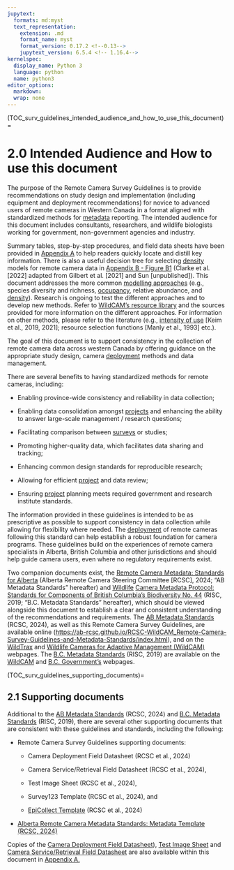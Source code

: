 ```yaml
---
jupytext:
  formats: md:myst
  text_representation:
    extension: .md
    format_name: myst
    format_version: 0.17.2 <!--0.13-->
    jupytext_version: 6.5.4 <!-- 1.16.4-->
kernelspec:
  display_name: Python 3
  language: python
  name: python3
editor_options: 
  markdown: 
  wrap: none
---
```

(TOC_surv_guidelines_intended_audience_and_how_to_use_this_document)=
# 2.0 Intended Audience and How to use this document

The purpose of the Remote Camera Survey Guidelines is to provide recommendations on study design and implementation (including equipment and deployment recommendations) for novice to advanced users of remote cameras in Western Canada in a format aligned with standardized methods for [metadata](#metadata) reporting. The intended audience for this document includes consultants, researchers, and wildlife biologists working for government, non-government agencies and industry.

Summary tables, step-by-step procedures, and field data sheets have been provided in [Appendix A](/1_survey-guidelines/1_10.2_AppendixA-Field-Datasheets.md#TOC_surv_guidelines_appendix_a_field_datasheets) to help readers quickly locate and distill key information. There is also a useful decision tree for selecting [density](#density) models for remote camera data in [Appendix B - Figure B1](/1_survey-guidelines/1_11.0_AppendixB-FigureB1.md/#TOC_surv_guidelines_appendix_b) (Clarke et al. [2022] adapted from Gilbert et al. [2021] and Sun [unpublished]). This document addresses the more common [modelling approaches](#mods_modelling_approach) (e.g., species diversity and richness, [occupancy](#occupancy), relative abundance, and [density](#density)). Research is ongoing to test the different approaches and to develop new methods. Refer to [WildCAM’s resource library](https://wildcams.ca/library/camera-trapping-papers-directory/) and the sources provided for more information on the different approaches. For information on other methods, please refer to the literature (e.g., [intensity of use](#intensity_of_use) [Keim et al., 2019, 2021]; resource selection functions [Manly et al., 1993] etc.).

The goal of this document is to support consistency in the collection of remote camera data across western Canada by offering guidance on the appropriate study design, camera [deployment](#deployment) methods and data management.

There are several benefits to having standardized methods for remote cameras, including:

-   Enabling province-wide consistency and reliability in data collection;

-   Enabling data consolidation amongst [projects](#project) and enhancing the ability to answer large-scale management / research questions;

-   Facilitating comparison between [surveys](#survey) or studies;

-   Promoting higher-quality data, which facilitates data sharing and tracking;

-   Enhancing common design standards for reproducible research;

-   Allowing for efficient [project](#project) and data review;

-   Ensuring [project](#project) planning meets required government and research institute standards.

The information provided in these guidelines is intended to be as prescriptive as possible to support consistency in data collection while allowing for flexibility where needed. The [deployment](#deployment) of remote cameras following this standard can help establish a robust foundation for camera programs. These guidelines build on the experiences of remote camera specialists in Alberta, British Columbia and other jurisdictions and should help guide camera users, even where no regulatory requirements exist.

Two companion documents exist, the [Remote Camera Metadata: Standards for Alberta](https://ab-rcsc.github.io/RCSC-WildCAM_Remote-Camera-Survey-Guidelines-and-Metadata-Standards/2_metadata-standards/2_0.1_Citation-and-Info.html) (Alberta Remote Camera Steering Committee [RCSC], 2024; “AB Metadata Standards” hereafter) and [Wildlife](https://www2.gov.bc.ca/assets/gov/environment/natural-resource-stewardship/nr-laws-policy/risc/wcmp_v1.pdf) [Camera Metadata Protocol: Standards for Components of British Columbia’s Biodiversity No. 44](https://www2.gov.bc.ca/assets/gov/environment/natural-resource-stewardship/nr-laws-policy/risc/wcmp_v1.pdf) (RISC, 2019; “B.C. Metadata Standards” hereafter), which should be viewed alongside this document to establish a clear and consistent understanding of the recommendations and requirements. The [AB Metadata Standards](https://ab-rcsc.github.io/RCSC-WildCAM_Remote-Camera-Survey-Guidelines-and-Metadata-Standards/2_metadata-standards/2_0.1_Citation-and-Info.html) (RCSC, 2024), as well as this Remote Camera Survey Guidelines, are available online (https://ab-rcsc.github.io/RCSC-WildCAM_Remote-Camera-Survey-Guidelines-and-Metadata-Standards/index.html), and on the [WildTrax](https://www.wildtrax.ca/home/resources/methods-and-protocols.html) and [Wildlife Cameras for Adaptive Management (WildCAM)](https://wildcams.ca/library/other-organizations-protocols/) webpages. The [B.C. Metadata Standards](https://www2.gov.bc.ca/assets/gov/environment/natural-resource-stewardship/nr-laws-policy/risc/wcmp_v1.pdf) (RISC, 2019) are available on the [WildCAM](https://wildcams.ca/library/other-organizations-protocols) and [B.C. Government’s](https://www2.gov.bc.ca/gov/content/environment/natural-resource-stewardship/laws-policies-standards-guidance/inventory-standards/terrestrial-ecosystems-biodiversity) webpages.

(TOC_surv_guidelines_supporting_documents)=
## 2.1 Supporting documents

Additional to the [AB Metadata Standards](https://ab-rcsc.github.io/RCSC-WildCAM_Remote-Camera-Survey-Guidelines-and-Metadata-Standards/2_metadata-standards/2_0.1_Citation-and-Info.html) (RCSC, 2024) and [B.C. Metadata Standards](https://www2.gov.bc.ca/assets/gov/environment/natural-resource-stewardship/nr-laws-policy/risc/wcmp_v1.pdf) (RISC, 2019), there are several other supporting documents that are consistent with these guidelines and standards, including the following:

-   Remote Camera Survey Guidelines supporting documents:

    -   Camera Deployment Field Datasheet (RCSC et al., 2024)
    
    -   Camera Service/Retrieval Field Datasheet (RCSC et al., 2024),
    
    -   Test Image Sheet (RCSC et al., 2024),
    
    -   Survey123 Template (RCSC et al., 2024), and
    
    -   [EpiCollect Template](https://five.epicollect.net/project/rcsc-and-wildcam-remote-camera-survey-guidelines) (RCSC et al., 2024)

-   [Alberta Remote Camera Metadata Standards: Metadata Template (RCSC, 2024)](/index.md#FILES_surv_guidelines_datasheet_deployment)

Copies of the [Camera Deployment Field Datasheet](/1_survey-guidelines/1_10.2_AppendixA-Field-Datasheets.md#FILES_surv_guidelines_datasheet_deployment)), [Test Image Sheet](/1_survey-guidelines/1_10.2_AppendixA-Field-Datasheets.md#TOC_surv_guidelines_datasheet_test_image_sheet) and [Camera Service/Retrieval Field Datasheet](/1_survey-guidelines/1_10.2_AppendixA-Field-Datasheets.md#datasheet_service_retrieval) are also available within this document in [Appendix A.](/1_survey-guidelines/1_10.2_AppendixA-Field-Datasheets.md#TOC_surv_guidelines_appendix_a_field_datasheets)
